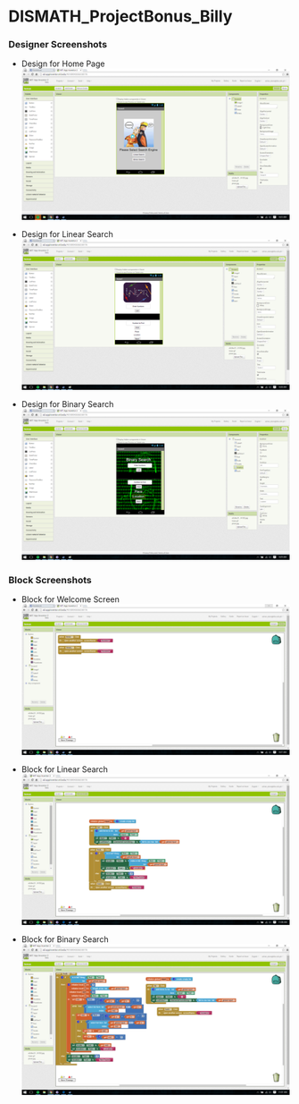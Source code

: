 # DISMATH_ProjectBonus_Billy

### Designer Screenshots
- Design for Home Page
![ScreenShot](Home.png)

- Design for Linear Search
![ScreenShot](linear.png)

- Design for Binary Search
![ScreenShot](binary.png)

### Block Screenshots
- Block for Welcome Screen
![ScreenShot](block1.png)

- Block for Linear Search
![ScreenShot](block.2.png)

- Block for Binary Search
![ScreenShot](block3.png)
